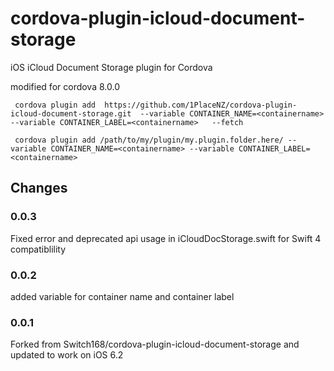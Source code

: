 # cordova-plugin-icloud-document-storage
iOS iCloud Document Storage plugin for Cordova

modified for cordova 8.0.0


     cordova plugin add  https://github.com/1PlaceNZ/cordova-plugin-icloud-document-storage.git  --variable CONTAINER_NAME=<containername> --variable CONTAINER_LABEL=<containername>   --fetch

     cordova plugin add /path/to/my/plugin/my.plugin.folder.here/ --variable CONTAINER_NAME=<containername> --variable CONTAINER_LABEL=<containername>

## Changes

### 0.0.3 
Fixed error and deprecated api usage in iCloudDocStorage.swift for Swift 4 compatiblility

### 0.0.2 
added variable for container name and container label

### 0.0.1
Forked from Switch168/cordova-plugin-icloud-document-storage and updated to work on iOS 6.2